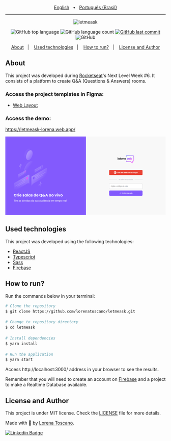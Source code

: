 <p align="center">
  <a href="https://github.com/lorenatoscano/letmeask/blob/main/README-en.md">English</a>&nbsp;&nbsp;&nbsp;•&nbsp;&nbsp;
  <a href="https://github.com/lorenatoscano/letmeask/blob/main/README.md">Português (Brasil)</a>
</p>
<hr>

<p align="center">
   <img src="./.github/logo.svg" alt="letmeask" width="300"/>
</p>

<p align="center">
  <img alt="GitHub top language" src="https://img.shields.io/github/languages/top/lorenatoscano/letmeask?color=835AFD">

  <img alt="GitHub language count" src="https://img.shields.io/github/languages/count/lorenatoscano/letmeask?color=835AFD">
  
  <a href="https://github.com/lorenatoscano/letmeask/commits/main">
    <img alt="GitHub last commit" src="https://img.shields.io/github/last-commit/lorenatoscano/letmeask?color=835AFD">
  </a>

  <img alt="GitHub" src="https://img.shields.io/github/license/lorenatoscano/letmeask?color=835AFD">
</p>

<p align="center">
  <a href="#about">About</a>&nbsp;&nbsp;&nbsp;|&nbsp;&nbsp;&nbsp;
  <a href="#used-technologies">Used technologies</a>&nbsp;&nbsp;&nbsp;|&nbsp;&nbsp;&nbsp;
  <a href="#how-to-run">How to run?</a>&nbsp;&nbsp;&nbsp;|&nbsp;&nbsp;&nbsp;
  <a href="#license-and-author">License and Author</a>
</p>

## About
This project was developed during [Rocketseat](https://rocketseat.com.br/)'s  Next Level Week #6. It consists of a platform to create Q&A (Questions & Answers) rooms.


### Access the project templates in Figma:
- [Web Layout](https://www.figma.com/file/ITmt54Pz9ssMKU3pRMPHLS/Letmeask-(Copy)?node-id=0%3A1)

### Access the demo:
https://letmeask-lorena.web.app/

<p align="center">
   <img src="./.github/cover.png" alt="letmeask"/>
</p>

## Used technologies

This project was developed using the following technologies:

- [ReactJS](https://reactjs.org/)
- [Typescript](https://www.typescriptlang.org/)
- [Sass](https://sass-lang.com/)
- [Firebase](https://firebase.google.com/?hl=pt)


## How to run?

Run the commands below in your terminal:

```bash
# Clone the repository
$ git clone https://github.com/lorenatoscano/letmeask.git

# Change to repository directory
$ cd letmeask

# Install dependencies
$ yarn install

# Run the application
$ yarn start
```

Access http://localhost:3000/ address in your browser to see the results.

Remember that you will need to create an account on [Firebase](https://firebase.google.com/?hl=pt) and a project to make a Realtime Database available.

## License and Author

This project is under MIT license. Check the [LICENSE](https://github.com/lorenatoscano/letmeask/blob/main/LICENSE) file for more details.

Made with  :purple_heart: by [Lorena Toscano](https://github.com/lorenatoscano).


[![Linkedin Badge](https://img.shields.io/badge/-Lorena_Toscano-blue?style=flat-square&logo=Linkedin&logoColor=white&link=https://www.linkedin.com/in/lorena-toscano-243432183/)](https://www.linkedin.com/in/lorena-toscano-243432183/)